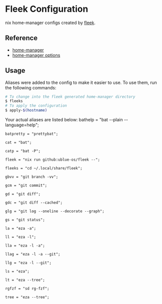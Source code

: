 # Fleek Configuration

nix home-manager configs created by [fleek](https://github.com/ublue-os/fleek).

## Reference

- [home-manager](https://nix-community.github.io/home-manager/)
- [home-manager options](https://nix-community.github.io/home-manager/options.html)

## Usage

Aliases were added to the config to make it easier to use. To use them, run the following commands:

```bash
# To change into the fleek generated home-manager directory
$ fleeks
# To apply the configuration
$ apply-$(hostname)
```

Your actual aliases are listed below:
    bathelp = "bat --plain --language=help";

    batpretty = "prettybat";

    cat = "bat";

    catp = "bat -P";

    fleek = "nix run github:ublue-os/fleek --";

    fleeks = "cd ~/.local/share/fleek";

    gbvv = "git branch -vv";

    gcm = "git commit";

    gd = "git diff";

    gdc = "git diff --cached";

    glg = "git log --oneline --decorate --graph";

    gs = "git status";

    la = "eza -a";

    ll = "eza -l";

    lla = "eza -l -a";

    llag = "eza -l -a --git";

    llg = "eza -l --git";

    ls = "eza";

    lt = "eza --tree";

    rgfzf = "sd rg-fzf";

    tree = "eza --tree";
